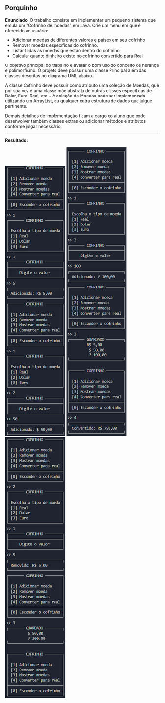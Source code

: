 ## Porquinho

**Enunciado:** O trabalho consiste em implementar um pequeno sistema que emula um "Cofrinho 
de moedas" em Java. Crie um menu em que é oferecido ao usuário:

* Adicionar moedas de diferentes valores e países em seu cofrinho
* Remover moedas específicas do cofrinho.
* Listar todas as moedas que estão dentro do cofrinho
* Calcular quanto dinheiro existe no cofrinho convertido para Real

O objetivo principal do trabalho é avaliar o bom uso do conceito de herança e 
polimorfismo. O projeto deve possuir uma classe Principal além das classes descritas no 
diagrama UML abaixo.

A classe Cofrinho deve possuir como atributo uma coleção de Moedas, que por sua 
vez é uma classe mãe abstrata de outras classes específicas de Dolar, Euro, Real, etc... A 
coleção de Moedas pode ser implementada utilizando um ArrayList, ou qualquer outra 
estrutura de dados que julgue pertinente.

Demais detalhes de implementação ficam a cargo do aluno que pode desenvolver 
também classes extras ou adicionar métodos e atributos conforme julgar necessário.

---

**Resultado:**

<div>
    <img src="img/image.png">
    <img src="img/image-1.png">
    <img src="img/image-2.png">
</div>


